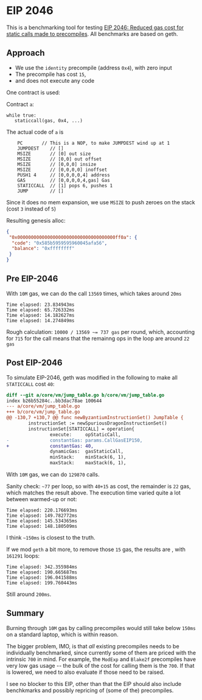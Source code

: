 # EIP 2046

This is a benchmarking tool for testing [EIP 2046: Reduced gas cost for static calls made to precompiles](https://eips.ethereum.org/EIPS/eip-2046).
All benchmarks are based on geth.

## Approach


- We use the `identity` precompile (address `0x4`), with zero input 
- The precompile has cost `15`, 
- and does not execute any code
 
One contract is used:

Contract `a`:
```
while true:
   staticcall(gas, 0x4, ...) 
```

The actual code of `a` is 
```
	PC       // This is a NOP, to make JUMPDEST wind up at 1
	JUMPDEST    // []
	MSIZE       // [0] out size
	MSIZE       // [0,0] out offset
	MSIZE       // [0,0,0] insize
	MSIZE       // [0,0,0,0] inoffset
	PUSH1 4     // [0,0,0,0,4] address
	GAS         // [0,0,0,0,4,gas] Gas
	STATICCALL  // [1] pops 6, pushes 1
	JUMP        // []
```
Since it does no mem expansion, we use `MSIZE` to push zeroes on the stack (cost `3` instead of `5`)

Resulting genesis alloc:
```json
{
 "0x000000000000000000000000000000000000ff0a": {
  "code": "0x585b5959595960045afa56",
  "balance": "0xffffffff"
 }
}
```



## Pre EIP-2046

With `10M` gas, we can do the call `13569` times, which takes around `20ms`

```
Time elapsed: 23.834943ms
Time elapsed: 65.726332ms
Time elapsed: 14.182627ms
Time elapsed: 14.274849ms
```

Rough calculation: `10000 / 13569 ~= 737 gas`  per round, which, accounting for `715` for the 
call means that the remainng  ops in the loop are around `22 gas`

## Post EIP-2046

To simulate EIP-2046, geth was modified in the following to make all `STATICCALL` cost `40`: 

```diff 
diff --git a/core/vm/jump_table.go b/core/vm/jump_table.go
index b26b55284c..bb3dac78ae 100644
--- a/core/vm/jump_table.go
+++ b/core/vm/jump_table.go
@@ -130,7 +130,7 @@ func newByzantiumInstructionSet() JumpTable {
        instructionSet := newSpuriousDragonInstructionSet()
        instructionSet[STATICCALL] = operation{
                execute:     opStaticCall,
-               constantGas: params.CallGasEIP150,
+               constantGas: 40,
                dynamicGas:  gasStaticCall,
                minStack:    minStack(6, 1),
                maxStack:    maxStack(6, 1),
```

With `10M` gas, we can do `129870` calls. 

Sanity check: `~77` per loop, so with `40+15` as cost, the remainder is `22` gas, which matches the result above. 
The execution time varied quite a lot between warmed-up or not:
```
Time elapsed: 220.176693ms
Time elapsed: 149.782772ms
Time elapsed: 145.534365ms
Time elapsed: 148.180509ms
```
I think `~150ms` is closest to the truth. 

If we mod `geth` a bit more, to remove those `15` gas, the results are
, with `161291` loops:

```
Time elapsed: 342.355984ms
Time elapsed: 190.665687ms
Time elapsed: 196.041588ms
Time elapsed: 199.760443ms
```
Still around `200ms`.

## Summary

Burning through `10M` gas by calling precompiles would still take below `150ms` on a standard laptop, which is within reason. 

The bigger problem, IMO, is that _all_ existing precompiles needs to be individually benchmarked, since currently some
of them are priced with the intrinsic `700` in mind. For example, the `ModExp` and `Blake2f` precompiles have very low
gas usage -- the bulk of the cost for calling them is the `700`. If that is lowered, we need to also
evaluate if those need to be raised.

I see no blocker to this EIP, other than that the EIP should also include benchkmarks and possibly 
repricing of (some of the) precompiles. 
